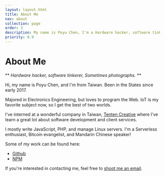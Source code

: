 ```yaml
---
layout: layout.html
title: About Me
nav: about
collection: page
order: 3
description: My name is Poyu Chen, I'm a Hardware hacker, software tinkerer, Sometimes photographs.
priority: 0.9
---
```


# About Me

** *Hardware hacker, software tinkerer, Sometimes photographs.* **

Hi, my name is Poyu Chen, and I'm from Taiwan. Been in the States since early 2017.

Majored in Electronics Engineering, but loves to program the Web. IoT is my favorite subject now, so I get the best of two worlds.

I've interned at a wonderful company in Taiwan, [Tenten Creative](https://tenten.co) where I've learn a great lot about software development and client services.

I mostly write JavaScript, PHP, and manage Linux servers. I'm a Serverless enthusiast, Bitcoin evangelist, and Mandarin Chinese speaker!

Some of my work can be found here:

* [Github](https://github.com/applefreak/)
* [NPM](https://www.npmjs.com/~poyu)

If you're interested in contacting me, feel free to [shoot me an email](mailto:me@poyu.xyz).
